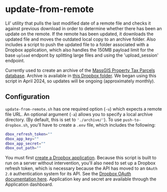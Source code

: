 # update-from-remote
Lil' utility that pulls the last modified date of a remote file and checks it against previous download in order to determine whether there has been an update on the remote. If the remote has been updated, it downloads the updated file and moves the outdated local copy to an archive folder. Also includes a script to push the updated file to a folder associated with a Dropbox application, which also handles the 150MB payload limit for the base `upload` endpont by splitting large files and using the 'upload_session' endpoint.

Currently used to create an archive of the [MassGIS Property Tax Parcels database](https://www.mass.gov/info-details/massgis-data-property-tax-parcels). Archive is available in [this Dropbox folder](https://www.dropbox.com/scl/fo/8tb0boh3ejckizdx3w9q8/h?rlkey=ye2s8zgs16dif81usc2jhx8fm&dl=0). We began using this script in April 2024, so updates will be ongoing (approximately monthly).

## Configuration
`update-from-remote.sh` has one required option (`-u`) which expects a remote file URL. An optional argument (`-a`) allows you to specify a local archive directory. (By default, this is set to `'./archive/'`). To use `push-to-dropbox.sh`, you'll have to create a `.env` file, which includes the following:

```bash
dbox_refresh_token=""
dbox_app_key=""
dbox_app_secret=""
dbox_out_path=""
```

You must first [create a Dropbox application](https://www.dropbox.com/developers/apps/create?_tk=pilot_lp&_ad=ctabtn1&_camp=create). Because this script is built to run on a server without intervention, you'll also need to set up a Dropbox refresh token, which is necessary because the API has moved to an `OAuth 2.0` authentication system for its API. See the [Dropbox OAuth documentation here](https://developers.dropbox.com/oauth-guide). Application key and secret are available through the Application dashboard.

